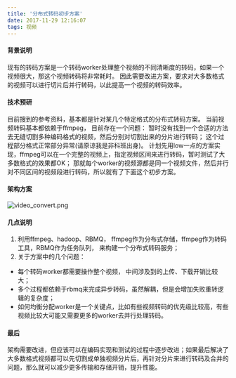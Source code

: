 ```yaml
---
title: '分布式转码初步方案'
date: 2017-11-29 12:16:07
tags: 视频
---
```


#### 背景说明
现有的转码方案是一个转码worker处理整个视频的不同清晰度的转码，如果一个视频很大，那这个视频转码将非常耗时。
因此需要改进方案，要求对大多数格式的视频可以进行切片后并行转码，以此提高一个视频的转码效率。

#### 技术预研
目前搜到的参考资料，基本都是针对某几个特定格式的分布式转码方案。
当前视频转码基本都依赖于ffmpeg， 目前存在一个问题：
暂时没有找到一个合适的方法去无缝切割多种编码格式的视频，然后分别对切割出来的分片进行转码； 这个过程部分格式正常部分异常(请原谅我是非科班出身)。
计划先用low一点的方案实现，ffmpeg可以在一个完整的视频上，指定视频区间来进行转码，暂时测试了大多数格式的效果都OK；
那就每个worker的视频源都是同一个视频文件，然后并行对不同区间的视频段进行转码，所以就有了下面这个初步方案。

<!--more-->

#### 架构方案
![video_convert.png](http://123.207.231.132/img/video_convert.png)

#### 几点说明
1. 利用ffmpeg、hadoop、RBMQ， ffmpeg作为分布式存储，ffmpeg作为转码工具，RBMQ作为任务队列， 来构建一个分布式转码服务；
2. 关于方案中的几个问题：
- 每个转码worker都需要操作整个视频， 中间涉及到的上传、下载开销比较大；
- 多个过程都依赖于rbmq来完成异步转码，虽然解耦，但是会增加失败重转逻辑的复杂度；
- 如何均衡分配worker是一个关键点，比如有些视频转码的优先级比较高，有些视频比较大可能又需要更多的worker去并行处理转码。

#### 最后
架构需要改进，但应该可以在编码实现和测试的过程中逐步改进；如果最后解决了大多数格式视频都可以先切割成单独视频分片后，再针对分片来进行转码及合并的问题，那么就可以减少更多传输和存储开销，提升性能。
